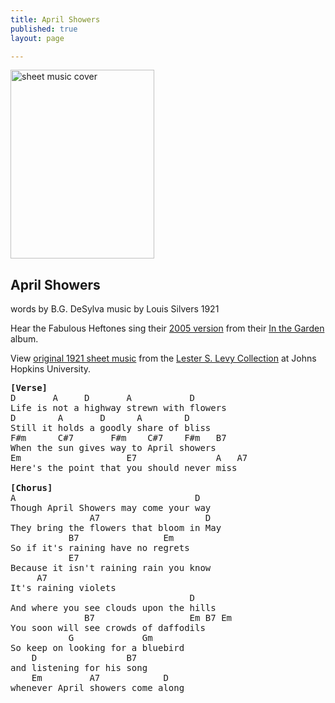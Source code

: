 ```yaml
---
title: April Showers
published: true
layout: page

---
```

<a href="http://levysheetmusic.mse.jhu.edu/cgi-bin/display.cgi?id=155.016.000;pages=4;range=0-3">
<img class="illustration" src="../images/words/april_showers230x302.jpg" width=230 height=302 alt="sheet music cover">
</a>
<h2>April Showers</h2>
words by B.G. DeSylva
music by Louis Silvers
1921


Hear the Fabulous Heftones sing their <a href="../recordings/april_showers.mp3">2005 version</a> 
from their <a href="../garden">In the Garden</a> album.

View <a href="http://levysheetmusic.mse.jhu.edu/cgi-bin/display.cgi?id=155.016.000;pages=4;range=0-3">original 1921 sheet music</a> from the 
<a href="http://levysheetmusic.mse.jhu.edu/">Lester S. Levy Collection</a> at Johns Hopkins University.
<br clear=left>

<pre>
<b>[Verse]</b>
D       A     D       A           D
Life is not a highway strewn with flowers
D        A       D      A        D
Still it holds a goodly share of bliss
F#m      C#7       F#m    C#7    F#m   B7   
When the sun gives way to April showers
Em                    E7               A   A7
Here's the point that you should never miss

<b>[Chorus]</b>
A                                  D          
Though April Showers may come your way
               A7                    D
They bring the flowers that bloom in May
           B7                Em
So if it's raining have no regrets
           E7
Because it isn't raining rain you know
     A7
It's raining violets
                                  D
And where you see clouds upon the hills
              B7                  Em B7 Em
You soon will see crowds of daffodils
           G             Gm
So keep on looking for a bluebird
    D                 B7
and listening for his song
    Em         A7            D
whenever April showers come along


</pre>
